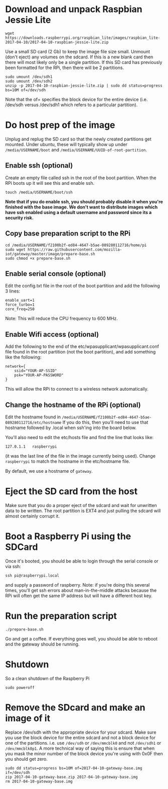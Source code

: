 # Download and unpack Raspbian Jessie Lite
```
wget https://downloads.raspberrypi.org/raspbian_lite/images/raspbian_lite-2017-04-10/2017-04-10-raspbian-jessie-lite.zip
```
Use a small SD card (2 Gb) to keep the image file size small. Unmount (don't eject) any volumes on the sdcard. If this is a new blank card then there will most likely only be a single partition. If this SD card has previously been formatted for the RPi, then there will be 2 partitions.
```
sudo umount /dev/sdh1
sudo umount /dev/sdh2
unzip -p 2017-04-10-raspbian-jessie-lite.zip | sudo dd status=progress bs=10M of=/dev/sdh
```
Note that the of= specifies the block device for the entire device (i.e. /dev/sdh versus /dev/sdh1 which refers to a particular partition).

# Do host prep of the image

Unplug and replug the SD card so that the newly created partitions get mounted. Under ubuntu, these will typically show up under `/media/USERNAME/boot` and `/media/USERNAME/UUID-of-root-partition`.

## Enable ssh (optional)

Create an empty file called ssh in the root of the boot partition. When the RPi boots up it will see this and enable ssh.
```
touch /media/USERNAME/boot/ssh
```

**Note that if you do enable ssh, you should probably disable it when you're finished with the base image. We don't want to distribute images which have ssh enabled using a default username and password since its a security risk.**

## Copy base preparation script to the RPi

```
cd /media/USERNAME/f2100b2f-ed84-4647-b5ae-089280112716/home/pi
sudo wget https://raw.githubusercontent.com/mozilla-iot/gateway/master/image/prepare-base.sh
sudo chmod +x prepare-base.sh
```

## Enable serial console (optional)

Edit the config.txt file in the root of the boot partition and add the following 3 lines:
```
enable_uart=1
force_turbo=1
core_freq=250
```
Note: This will reduce the CPU frequency to 600 MHz.

## Enable Wifi access (optional)

Add the following to the end of the etc/wpasupplicant/wpasupplicant.conf file found in the root partition (not the boot partition), and add something like the following:
```
network={
    ssid="YOUR-AP-SSID"
    psk="YOUR-AP-PASSWORD"
}
```
This will allow the RPi to connect to a wireless network automatically.

## Change the hostname of the RPi (optional)

Edit the hostname found in `/media/USERNAME/f2100b2f-ed84-4647-b5ae-089280112716/etc/hostname` If you do this, then
you'll need to use that hostname followed by .local when ssh'ing into the board below.

You'll also need to edit the etc/hosts file and find the line that looks like:
```
127.0.1.1	raspberrypi
```
(it was the last line of the file in the image currently being used). Change `raspberrypi` to match the hostname in the etc/hostname file.

By default, we use a hostname of `gateway`.

# Eject the SD card from the host

Make sure that you do a proper eject of the sdcard and wait for unwritten data to be written. The root partition is EXT4 and just pulling the sdcard will almost certainly corrupt it.

# Boot a Raspberry Pi using the SDCard

Once it's booted, you should be able to login through the serial console or via ssh:
```
ssh pi@raspberrypi.local
```
and supply a password of raspberry. Note: if you're doing this several times, you'll get ssh errors about man-in-the-middle attacks because the RPi will often get the same IP address but will have a different host key.

# Run the preparation script

```
./prepare-base.sh
```
Go and get a coffee. If everything goes well, you should be able to reboot and the gateway should be running.

# Shutdown

So a clean shutdown of the Raspberry Pi
```
sudo poweroff
```

# Remove the SDcard and make an image of it

Replace /dev/sdh with the appropriate device for your sdcard. Make sure you use the block device for the entire sdcard and not a block device for one of the partitions. i.e. use `/dev/sdh` or `/dev/mmcblk0` and not `/dev/sdh1` or `/dev/mmcblk0p1`. A more technical way of saying this is ensure that when you mask the minor number of the block device you're using with 0x0F then you should get zero.
```
sudo dd status=progress bs=10M of=2017-04-10-gateway-base.img if=/dev/sdh
zip 2017-04-10-gateway-base.zip 2017-04-10-gateway-base.img
rm 2017-04-10-gateway-base.img
```
